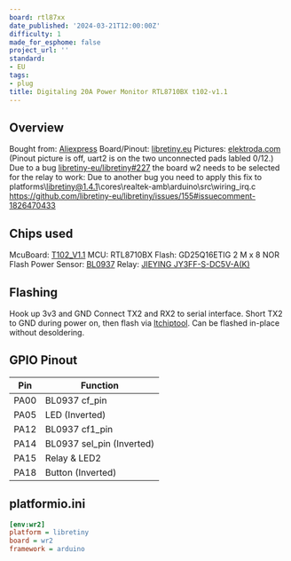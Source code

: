 ```yaml
---
board: rtl87xx
date_published: '2024-03-21T12:00:00Z'
difficulty: 1
made_for_esphome: false
project_url: ''
standard:
- EU
tags:
- plug
title: Digitaling 20A Power Monitor RTL8710BX t102-v1.1
---
```


## Overview

Bought from: [Aliexpress](https://de.aliexpress.com/item/1005005374840269.html)
Board/Pinout: [libretiny.eu](https://docs.libretiny.eu/boards/t102-v1.1/#pinout)
Pictures: [elektroda.com](https://www.elektroda.com/rtvforum/topic4032920.html) (Pinout picture is off, uart2 is on the two unconnected pads labled 0/12.)
Due to a bug [libretiny-eu/libretiny#227](https://github.com/libretiny-eu/libretiny/issues/227) the board w2 needs to be selected for the relay to work:
Due to another bug you need to apply this fix to platforms\libretiny@1.4.1\cores\realtek-amb\arduino\src\wiring_irq.c https://github.com/libretiny-eu/libretiny/issues/155#issuecomment-1826470433

## Chips used

McuBoard: [T102_V1.1](https://docs.libretiny.eu/boards/t102-v1.1/)
MCU: RTL8710BX
Flash: GD25Q16ETIG  2 M x 8 NOR Flash
Power Sensor: [BL0937](https://developer.tuya.com/en/docs/iot-device-dev/Electricity-statistics?id=Kaunfo4am6icc)
Relay: [JIEYING  JY3FF-S-DC5V-A(K)](https://www.lcsc.com/datasheet/lcsc_datasheet_2309121625_JIEYING-RELAY-JY3FF-S-DC5V-A-K_C17702442.pdf)

## Flashing

Hook up 3v3 and GND
Connect TX2 and RX2 to serial interface.
Short TX2 to GND during power on, then flash via [ltchiptool](https://docs.libretiny.eu/docs/flashing/tools/ltchiptool/).
Can be flashed in-place without desoldering.

## GPIO Pinout

| Pin    | Function                    |
| ------ | --------------------------- |
| PA00   | BL0937 cf_pin               |
| PA05   | LED (Inverted)              |
| PA12   | BL0937 cf1_pin              |
| PA14   | BL0937 sel_pin (Inverted)   |
| PA15   | Relay & LED2                |
| PA18   | Button  (Inverted)          |

## platformio.ini

```ini
[env:wr2]
platform = libretiny
board = wr2
framework = arduino
```